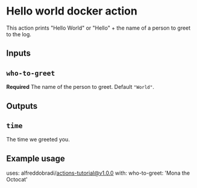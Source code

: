 # Hello world docker action

This action prints "Hello World" or "Hello" + the name of a person to greet to the log.

## Inputs

## `who-to-greet`

**Required** The name of the person to greet. Default `"World"`.

## Outputs

## `time`

The time we greeted you.

## Example usage

uses: alfreddobradi/actions-tutorial@v1.0.0
with:
  who-to-greet: 'Mona the Octocat'